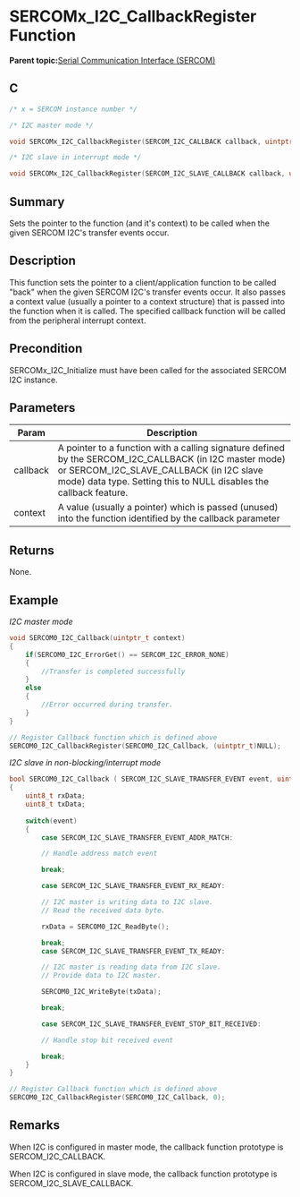 # SERCOMx\_I2C\_CallbackRegister Function

**Parent topic:**[Serial Communication Interface \(SERCOM\)](GUID-76AE7205-E3EF-4EE6-AC28-5153E3565982.md)

## C

```c
/* x = SERCOM instance number */

/* I2C master mode */

void SERCOMx_I2C_CallbackRegister(SERCOM_I2C_CALLBACK callback, uintptr_t context)			

/* I2C slave in interrupt mode */

void SERCOMx_I2C_CallbackRegister(SERCOM_I2C_SLAVE_CALLBACK callback, uintptr_t context)	
```

## Summary

Sets the pointer to the function \(and it's context\) to be called when the given SERCOM I2C's transfer events occur.

## Description

This function sets the pointer to a client/application function to be called "back" when the given SERCOM I2C's transfer events occur. It also passes a context value \(usually a pointer to a context structure\) that is passed into the function when it is called. The specified callback function will be called from the peripheral interrupt context.

## Precondition

SERCOMx\_I2C\_Initialize must have been called for the associated SERCOM I2C instance.

## Parameters

|Param|Description|
|-----|-----------|
|callback|A pointer to a function with a calling signature defined by the SERCOM\_I2C\_CALLBACK \(in I2C master mode\) or SERCOM\_I2C\_SLAVE\_CALLBACK \(in I2C slave mode\) data type. Setting this to NULL disables the callback feature.|
|context|A value \(usually a pointer\) which is passed \(unused\) into the function identified by the callback parameter|

## Returns

None.

## Example

*I2C master mode*

```c
void SERCOM0_I2C_Callback(uintptr_t context)
{
    if(SERCOM0_I2C_ErrorGet() == SERCOM_I2C_ERROR_NONE)
    {
        //Transfer is completed successfully
    }
    else
    {
        //Error occurred during transfer.
    }
}

// Register Callback function which is defined above
SERCOM0_I2C_CallbackRegister(SERCOM0_I2C_Callback, (uintptr_t)NULL);
```

*I2C slave in non-blocking/interrupt mode*

```c
bool SERCOM0_I2C_Callback ( SERCOM_I2C_SLAVE_TRANSFER_EVENT event, uintptr_t context )
{
	uint8_t rxData;
	uint8_t txData;
	
    switch(event)
    {
        case SERCOM_I2C_SLAVE_TRANSFER_EVENT_ADDR_MATCH:

        // Handle address match event

        break;

        case SERCOM_I2C_SLAVE_TRANSFER_EVENT_RX_READY:

        // I2C master is writing data to I2C slave.
        // Read the received data byte.

        rxData = SERCOM0_I2C_ReadByte();

        break;
        case SERCOM_I2C_SLAVE_TRANSFER_EVENT_TX_READY:

        // I2C master is reading data from I2C slave.
        // Provide data to I2C master.

        SERCOM0_I2C_WriteByte(txData);

        break;

        case SERCOM_I2C_SLAVE_TRANSFER_EVENT_STOP_BIT_RECEIVED:

        // Handle stop bit received event

        break;
    }
}

// Register Callback function which is defined above
SERCOM0_I2C_CallbackRegister(SERCOM0_I2C_Callback, 0);
```

## Remarks

When I2C is configured in master mode, the callback function prototype is SERCOM\_I2C\_CALLBACK.

When I2C is configured in slave mode, the callback function prototype is SERCOM\_I2C\_SLAVE\_CALLBACK.

